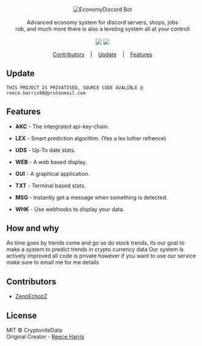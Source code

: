 
<p align=center>

  <img src="https://i.imgur.com/0Eqx8wH.png" alt="EconomyDiscord Bot" />

  <br>
  <br>
  <span>Advanced economy system for discord servers, shops, jobs<br>
rob, and much more there is also a leveling system all at your controll<br></span>
  <br>
  <a target="_blank" href="https://www.python.org/downloads/" title="Python version"><img src="https://img.shields.io/badge/python-3.7|3.8|3.9-green.svg"></a>
  <a target="_blank" href="https://github.com/Rapptz/discord.py" title="Python version"><img src="https://img.shields.io/badge/discord.py-1.6.0-blue.svg"></a>
</p>

<p align="center">
  <a href="#Contributors">Contributors</a>
  &nbsp;&nbsp;&nbsp;|&nbsp;&nbsp;&nbsp;
  <a href="#Update">Update</a>
  &nbsp;&nbsp;&nbsp;|&nbsp;&nbsp;&nbsp;
  <a href="#Features">Features</a>
</p>

## Update
```console
THIS PROJECT IS PRIVATISED, SOURCE CODE AVALIBLE @ reece.harris98@protonmail.com
```

## Features
* <strong>AKC</strong> - The intergrated api-key-chain.
* <strong>LEX</strong> - Smart prediction algorithm. (Yes a lex luther refrence)
* <strong>UDS</strong> - Up-To date stats.

* <strong>WEB</strong> - A web based display.
* <strong>GUI</strong> - A graphical application.
* <strong>TXT</strong> - Terminal based stats.

* <strong>MSG</strong> - Instantly get a message when something is detected.
* <strong>WHK</strong> - Use webhooks to display your data.

## How and why
<span>As time goes by trends come and go so do stock trends, its our goal to make a system to predict trends in crypto currency data</span>
<span>Our system is actively improved all code is private however if you want to use our service make sure to email me for me details</span>

## Contributors
* [ZenoEchozZ](https://github.com/NotReeceHarris) 

## License

MIT © CryptoniteData<br/>
Original Creator - [Reece Harris](https://github.com/NotReeceHarris)

